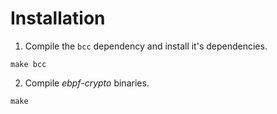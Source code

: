 # Installation

1. Compile the `bcc` dependency and install it's dependencies.

```
make bcc
```

2. Compile *ebpf-crypto* binaries.

```
make
```
